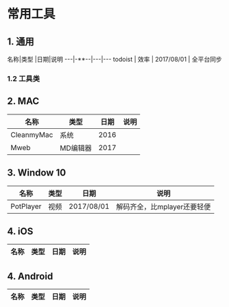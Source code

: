 # 常用工具

## 1. 通用

名称|类型 |日期|说明
---|-**--|---|---
todoist | 效率 | 2017/08/01 | 全平台同步

### 1.2 工具类

## 2. MAC

名称|类型 |日期|说明
---|---|---|---
CleanmyMac | 系统 | 2016 |
Mweb | MD编辑器 | 2017



## 3. Window 10

名称|类型 |日期|说明
---|---|---|---
PotPlayer | 视频 | 2017/08/01 | 解码齐全，比mplayer还要轻便


## 4. iOS

名称|类型 |日期|说明
---|---|---|---

## 4. Android

名称|类型 |日期|说明
---|---|---|---
